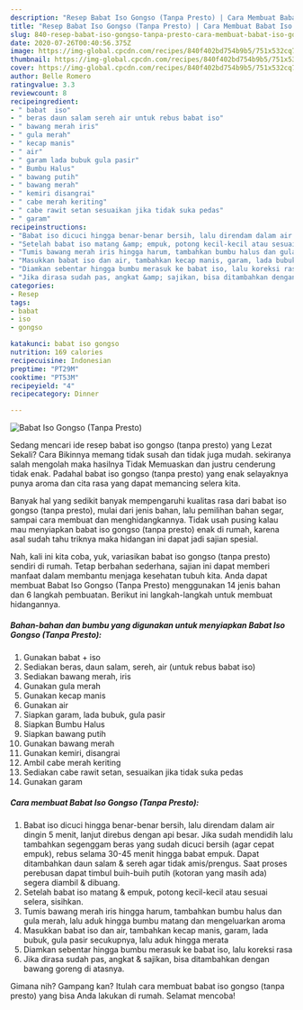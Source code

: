 ```yaml
---
description: "Resep Babat Iso Gongso (Tanpa Presto) | Cara Membuat Babat Iso Gongso (Tanpa Presto) Yang Bikin Ngiler"
title: "Resep Babat Iso Gongso (Tanpa Presto) | Cara Membuat Babat Iso Gongso (Tanpa Presto) Yang Bikin Ngiler"
slug: 840-resep-babat-iso-gongso-tanpa-presto-cara-membuat-babat-iso-gongso-tanpa-presto-yang-bikin-ngiler
date: 2020-07-26T00:40:56.375Z
image: https://img-global.cpcdn.com/recipes/840f402bd754b9b5/751x532cq70/babat-iso-gongso-tanpa-presto-foto-resep-utama.jpg
thumbnail: https://img-global.cpcdn.com/recipes/840f402bd754b9b5/751x532cq70/babat-iso-gongso-tanpa-presto-foto-resep-utama.jpg
cover: https://img-global.cpcdn.com/recipes/840f402bd754b9b5/751x532cq70/babat-iso-gongso-tanpa-presto-foto-resep-utama.jpg
author: Belle Romero
ratingvalue: 3.3
reviewcount: 8
recipeingredient:
- " babat  iso"
- " beras daun salam sereh air untuk rebus babat iso"
- " bawang merah iris"
- " gula merah"
- " kecap manis"
- " air"
- " garam lada bubuk gula pasir"
- " Bumbu Halus"
- " bawang putih"
- " bawang merah"
- " kemiri disangrai"
- " cabe merah keriting"
- " cabe rawit setan sesuaikan jika tidak suka pedas"
- " garam"
recipeinstructions:
- "Babat iso dicuci hingga benar-benar bersih, lalu direndam dalam air dingin 5 menit, lanjut direbus dengan api besar. Jika sudah mendidih lalu tambahkan segenggam beras yang sudah dicuci bersih (agar cepat empuk), rebus selama 30-45 menit hingga babat empuk. Dapat ditambahkan daun salam &amp; sereh agar tidak amis/prengus. Saat proses perebusan dapat timbul buih-buih putih (kotoran yang masih ada) segera diambil &amp; dibuang."
- "Setelah babat iso matang &amp; empuk, potong kecil-kecil atau sesuai selera, sisihkan."
- "Tumis bawang merah iris hingga harum, tambahkan bumbu halus dan gula merah, lalu aduk hingga bumbu matang dan mengeluarkan aroma"
- "Masukkan babat iso dan air, tambahkan kecap manis, garam, lada bubuk, gula pasir secukupnya, lalu aduk hingga merata"
- "Diamkan sebentar hingga bumbu merasuk ke babat iso, lalu koreksi rasa"
- "Jika dirasa sudah pas, angkat &amp; sajikan, bisa ditambahkan dengan bawang goreng di atasnya."
categories:
- Resep
tags:
- babat
- iso
- gongso

katakunci: babat iso gongso 
nutrition: 169 calories
recipecuisine: Indonesian
preptime: "PT29M"
cooktime: "PT53M"
recipeyield: "4"
recipecategory: Dinner

---
```



![Babat Iso Gongso (Tanpa Presto)](https://img-global.cpcdn.com/recipes/840f402bd754b9b5/751x532cq70/babat-iso-gongso-tanpa-presto-foto-resep-utama.jpg)

Sedang mencari ide resep babat iso gongso (tanpa presto) yang Lezat Sekali? Cara Bikinnya memang tidak susah dan tidak juga mudah. sekiranya salah mengolah maka hasilnya Tidak Memuaskan dan justru cenderung tidak enak. Padahal babat iso gongso (tanpa presto) yang enak selayaknya punya aroma dan cita rasa yang dapat memancing selera kita.

Banyak hal yang sedikit banyak mempengaruhi kualitas rasa dari babat iso gongso (tanpa presto), mulai dari jenis bahan, lalu pemilihan bahan segar, sampai cara membuat dan menghidangkannya. Tidak usah pusing kalau mau menyiapkan babat iso gongso (tanpa presto) enak di rumah, karena asal sudah tahu triknya maka hidangan ini dapat jadi sajian spesial.




Nah, kali ini kita coba, yuk, variasikan babat iso gongso (tanpa presto) sendiri di rumah. Tetap berbahan sederhana, sajian ini dapat memberi manfaat dalam membantu menjaga kesehatan tubuh kita. Anda dapat membuat Babat Iso Gongso (Tanpa Presto) menggunakan 14 jenis bahan dan 6 langkah pembuatan. Berikut ini langkah-langkah untuk membuat hidangannya.

<!--inarticleads1-->

##### Bahan-bahan dan bumbu yang digunakan untuk menyiapkan Babat Iso Gongso (Tanpa Presto):

1. Gunakan  babat + iso
1. Sediakan  beras, daun salam, sereh, air (untuk rebus babat iso)
1. Sediakan  bawang merah, iris
1. Gunakan  gula merah
1. Gunakan  kecap manis
1. Gunakan  air
1. Siapkan  garam, lada bubuk, gula pasir
1. Siapkan  Bumbu Halus
1. Siapkan  bawang putih
1. Gunakan  bawang merah
1. Gunakan  kemiri, disangrai
1. Ambil  cabe merah keriting
1. Sediakan  cabe rawit setan, sesuaikan jika tidak suka pedas
1. Gunakan  garam




<!--inarticleads2-->

##### Cara membuat Babat Iso Gongso (Tanpa Presto):

1. Babat iso dicuci hingga benar-benar bersih, lalu direndam dalam air dingin 5 menit, lanjut direbus dengan api besar. Jika sudah mendidih lalu tambahkan segenggam beras yang sudah dicuci bersih (agar cepat empuk), rebus selama 30-45 menit hingga babat empuk. Dapat ditambahkan daun salam &amp; sereh agar tidak amis/prengus. Saat proses perebusan dapat timbul buih-buih putih (kotoran yang masih ada) segera diambil &amp; dibuang.
1. Setelah babat iso matang &amp; empuk, potong kecil-kecil atau sesuai selera, sisihkan.
1. Tumis bawang merah iris hingga harum, tambahkan bumbu halus dan gula merah, lalu aduk hingga bumbu matang dan mengeluarkan aroma
1. Masukkan babat iso dan air, tambahkan kecap manis, garam, lada bubuk, gula pasir secukupnya, lalu aduk hingga merata
1. Diamkan sebentar hingga bumbu merasuk ke babat iso, lalu koreksi rasa
1. Jika dirasa sudah pas, angkat &amp; sajikan, bisa ditambahkan dengan bawang goreng di atasnya.




Gimana nih? Gampang kan? Itulah cara membuat babat iso gongso (tanpa presto) yang bisa Anda lakukan di rumah. Selamat mencoba!

